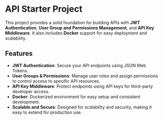 # API Starter Project

This project provides a solid foundation for building APIs with **JWT Authentication**, **User Group and Permissions Management**, and **API Key Middleware**. It also includes **Docker** support for easy deployment and scalability.

## Features

- **JWT Authentication**: Secure your API endpoints using JSON Web Tokens.
- **User Groups & Permissions**: Manage user roles and assign permissions to control access to specific API resources.
- **API Key Middleware**: Protect endpoints using API keys for third-party developer access.
- **Docker**: Dockerized environment for easy setup and consistent development.
- **Scalable and Secure**: Designed for scalability and security, making it easy to extend for production use.

